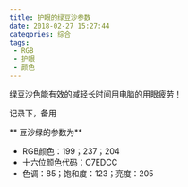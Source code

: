 ```yaml
---
title: 护眼的绿豆沙参数
date: 2018-02-27 15:27:44
categories: 综合
tags:
 - RGB
 - 护眼
 - 颜色
---
```

绿豆沙色能有效的减轻长时间用电脑的用眼疲劳！
<!--more-->

记录下，备用

** 豆沙绿的参数为**

 * RGB颜色：199；237；204
 * 十六位颜色代码：C7EDCC 
 * 色调：85；饱和度：123；亮度：205
